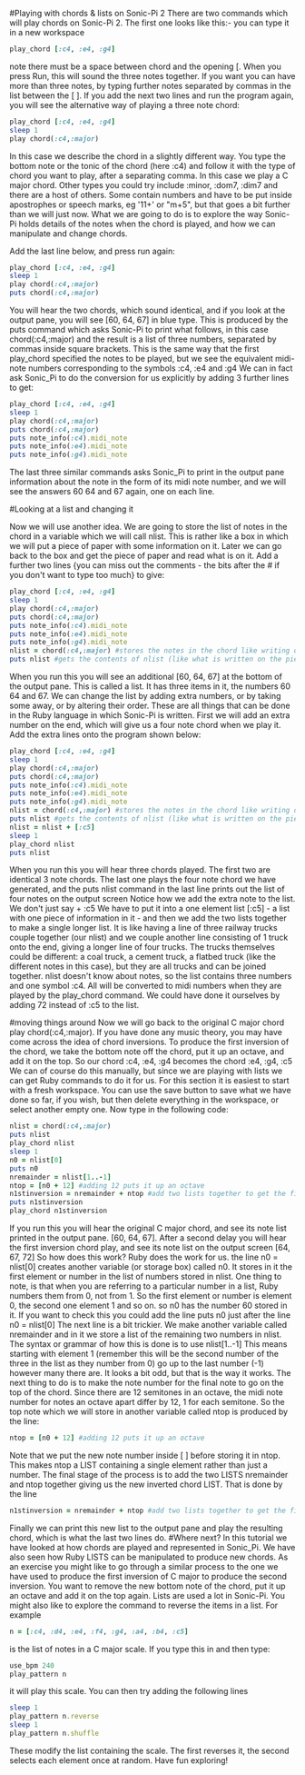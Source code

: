 #Playing with chords & lists on Sonic-Pi 2
There are two commands which will play chords on Sonic-Pi 2. The first one looks like this:- you can type it in a new workspace
```Ruby
play_chord [:c4, :e4, :g4]
```
note there must be a space between chord and the opening [. When you press Run, this will sound the three notes together. If you want you can have more than three notes, by typing further notes separated by commas in the list between the [ ]. If you add the next two lines and run the program again, you will see the alternative way of playing a three note chord:
```Ruby
play_chord [:c4, :e4, :g4]
sleep 1
play chord(:c4,:major)
```
In this case we describe the chord in a slightly different way. You type the bottom note or the tonic of the chord (here :c4) and follow it with the type of chord you want to play, after a separating comma. In this case we play a C major chord. Other types you could try include  :minor, :dom7,  :dim7 and there are a host of others. Some contain numbers and have to be put inside apostrophes or speech marks, eg '11+' or "m+5", but that goes a bit further than we will just now.
What we are going to do is to explore the way Sonic-Pi holds details of the notes when the chord is played, and how we can manipulate and change chords.

Add the last line below, and press run again:
```Ruby
play_chord [:c4, :e4, :g4]
sleep 1
play chord(:c4,:major)
puts chord(:c4,:major)
```
You will hear the two chords, which sound identical, and if you look at the output pane, you will see [60, 64, 67] in blue type. This is produced by the puts command which asks Sonic-Pi to print what follows, in this case chord(:c4,:major) and the result is a list of three numbers, separated by commas inside square brackets.
This is the same way that the first play_chord specified the notes to be played, but we see the equivalent midi-note numbers corresponding to the symbols :c4, :e4 and :g4
We can in fact ask Sonic_Pi to do the conversion for us explicitly by adding 3 further lines to get:
```Ruby
play_chord [:c4, :e4, :g4]
sleep 1
play chord(:c4,:major)
puts chord(:c4,:major)
puts note_info(:c4).midi_note
puts note_info(:e4).midi_note
puts note_info(:g4).midi_note
```

The last three similar commands asks Sonic_Pi to print in the output pane information about the note in the form of its midi note number, and we will see the answers 60 64 and 67 again, one on each line.

#Looking at a list and changing it

Now we will use another idea. We are going to store the list of notes in the chord in a variable which we will call nlist. This is rather like a box in which we will put a piece of paper with some information on it. Later we can go back to the box and get the piece of paper and read what is on it. Add a further two lines {you can miss out the comments - the bits after the # if you don't want to type too much} to give:

```Ruby
play_chord [:c4, :e4, :g4]
sleep 1
play chord(:c4,:major)
puts chord(:c4,:major)
puts note_info(:c4).midi_note
puts note_info(:e4).midi_note
puts note_info(:g4).midi_note
nlist = chord(:c4,:major) #stores the notes in the chord like writing on a bit of paper, in the variable or box nlist
puts nlist #gets the contents of nlist (like what is written on the piece of paper in the box), and prints it
```

When you run this you will see an additional [60, 64, 67] at the bottom of the output pane.
This is called a list. It has three items in it, the numbers 60 64 and 67. We can change the list by adding extra numbers, or by taking some away, or by altering their order. These are all things that can be done in the Ruby language in which Sonic-Pi is written.
First we will add an extra number on the end, which will give us a four note chord when we play it. Add the extra lines onto the program shown below:

```Ruby
play_chord [:c4, :e4, :g4]
sleep 1
play chord(:c4,:major)
puts chord(:c4,:major)
puts note_info(:c4).midi_note
puts note_info(:e4).midi_note
puts note_info(:g4).midi_note
nlist = chord(:c4,:major) #stores the notes in the chord like writing on a bit of paper, in the variable or box nlist
puts nlist #gets the contents of nlist (like what is written on the piece of paper in the box, and prints them
nlist = nlist + [:c5]
sleep 1
play_chord nlist
puts nlist
```

When you run this you will hear three chords played. The first two are identical 3 note chords. The last one plays the four note chord we have generated, and the puts nlist command in the last line prints out the list of four notes on the output screen
Notice how we add the extra note to the list. We don't just say + :c5 We have to put it into a one element list [:c5] - a list with one piece of information in it - and then we add the two lists together to make a single longer list. It is like having a line of three railway trucks couple together (our nlist) and we couple another line consisting of 1 truck onto the end, giving a longer line of four trucks. The trucks themselves could be different: a coal truck, a cement truck, a flatbed truck (like the different notes in this case), but they are all trucks and can be joined together.
nlist doesn't know about notes, so the list contains three numbers and one symbol :c4. All will be converted to midi numbers when they are played by the play_chord command. We could have done it ourselves by adding 72 instead of :c5 to the list.


#moving things around
Now we will go back to the original C major chord play chord(:c4,:major). If you have done any music theory, you may have come across the idea of chord inversions. To produce the first inversion of the chord, we take the bottom note off the chord, put it up an octave, and add it on the top. So our chord :c4, :e4, :g4 becomes the chord :e4, :g4, :c5 We can of course do this manually, but since we are playing with lists we can get Ruby commands to do it for us.
For this section it is easiest to start with a fresh workspace. You can use the save button to save what we have done so far, if you wish, but then delete everything in the workspace, or select another empty one.
Now type in the following code:

```Ruby
nlist = chord(:c4,:major)
puts nlist
play_chord nlist
sleep 1
n0 = nlist[0]
puts n0
nremainder = nlist[1..-1]
ntop = [n0 + 12] #adding 12 puts it up an octave
n1stinversion = nremainder + ntop #add two lists together to get the final inversion chord list
puts n1stinversion
play_chord n1stinversion
```


If you run this you will hear the original C major chord, and see its note list printed in the output pane. [60, 64, 67]. After a second delay you will hear the first inversion chord play, and see its note list on the output screen [64, 67, 72]
So how does this work? Ruby does the work for us. the line n0 = nlist[0] creates another variable (or storage box) called n0. It stores in it the first element or number in the list of numbers stored in nlist. One thing to note, is that when you are referring to a particular number in a list, Ruby numbers them from 0, not from 1. So the first element or number is element 0, the second one element 1 and so on.
so n0 has the number 60 stored in it. If you want to check this you could add the line puts n0 just after the line n0 = nlist[0]
The next line is a bit trickier. We make another variable called nremainder and in it we store a list of the remaining two numbers in nlist. The syntax or grammar of how this is done is to use nlist[1..-1] This means starting with element 1 (remember this will be the second number of the three in the list as they number from 0) go up to the last number (-1) however many there are. It looks a bit odd, but that is the way it works.
The next thing to do is to make the note number for the final note to go on the top of the chord. Since there are 12 semitones in an octave, the midi note number for notes an octave apart differ by 12, 1 for each semitone. So the top note which we will store in another variable called ntop is produced by the line:
```Ruby
ntop = [n0 + 12] #adding 12 puts it up an octave
```
Note that we put the new note number inside [ ] before storing it in ntop. This makes ntop a LIST containing a single element rather than just a number.
The final stage of the process is to add the two LISTS nremainder and ntop together giving us the new inverted chord LIST. That is done by the line
```Ruby
n1stinversion = nremainder + ntop #add two lists together to get the final inversion chord list
```
Finally we can print this new list to the output pane and play the resulting chord, which is what the last two lines do.
#Where next?
In this tutorial we have looked at how chords are played and represented in Sonic_Pi. We have also seen how Ruby LISTS can be manipulated to produce new chords. As an exercise you might like to go through a similar process to the one we have used to produce the first inversion of C major to produce the second inversion. You want to remove the new bottom note of the chord, put it up an octave and add it on the top again.
Lists are used a lot in Sonic-Pi. You might also like to explore the command to reverse the items in a list. For example
```Ruby
n = [:c4, :d4, :e4, :f4, :g4, :a4, :b4, :c5]
```
 is the list of notes in a C major scale.
If you type this in and then type:
```Ruby
use_bpm 240
play_pattern n
```
it will play this scale. You can then try adding the following lines
```Ruby
sleep 1
play_pattern n.reverse
sleep 1
play_pattern n.shuffle
```
These modify the list containing the scale. The first reverses it, the second selects each element once at random.
Have fun exploring!



